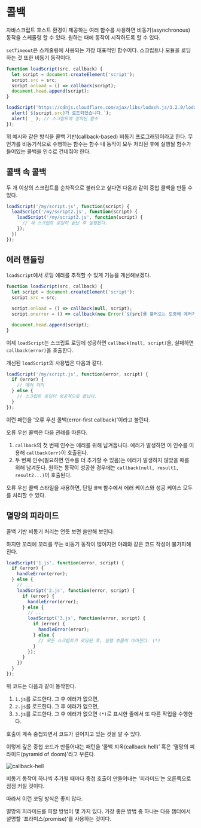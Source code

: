# 콜백
자바스크립트 호스트 환경이 제공하는 여러 함수를 사용하면 비동기(asynchronous) 동작을 스케줄링 할 수 있다. 원하는 때에 동작이 시작하도록 할 수 있다.

`setTimeout`은 스케줄링에 사용되는 가장 대표적인 함수이다. 스크립트나 모듈을 로딩하는 것 또한 비동기 동작이다.

```js
function loadScript(src, callback) {
  let script = document.createElement('script');
  script.src = src;
  script.onload = () => callback(script);
  document.head.append(script);
}

loadScript('https://cdnjs.cloudflare.com/ajax/libs/lodash.js/3.2.0/lodash.js', script => {
  alert(`${script.src}가 로드되었습니다.`);
  alert( _ ); // 스크립트에 정의된 함수
});
```
위 예시와 같은 방식을 콜백 기반(callback-based) 비동기 프로그래밍이라고 한다. 무언가를 비동기적으로 수행하는 함수는 함수 내 동작이 모두 처리된 후에 실행될 함수가 들어있는 콜백을 인수로 건네줘야 한다.

## 콜백 속 콜백
두 개 이상의 스크립트를 순차적으로 불러오고 싶다면 다음과 같이 중첩 콜백을 만들 수 있다.
```js
loadScript('/my/script.js', function(script) {
  loadScript('/my/script2.js', function(script) {
    loadScript('/my/script3.js', function(script) {
      // 세 스크립트 로딩이 끝난 후 실행된다.
    });
  })
});
```

## 에러 핸들링
`loadScript`에서 로딩 에러를 추적할 수 있게 기능을 개선해보겠다.
```js
function loadScript(src, callback) {
  let script = document.createElement('script');
  script.src = src;

  script.onload = () => callback(null, script);
  script.onerror = () => callback(new Error(`${src}를 불러오는 도중에 에러가 발생했다.`));

  document.head.append(script);
}
```
이제 `loadScript`는 스크립트 로딩에 성공하면 `callback(null, script)`을, 실패하면 `callback(error)`을 호출한다.

개선된 `loadScript`의 사용법은 다음과 같다.
```js
loadScript('/my/script.js', function(error, script) {
  if (error) {
    // 에러 처리
  } else {
    // 스크립트 로딩이 성공적으로 끝났다.
  }
});
```
이런 패턴을 '오류 우선 콜백(error-first callback)'이라고 불린다.

오류 우선 콜백은 다음 관례를 따른다.
1.  `callback`의 첫 번째 인수는 에러를 위해 남겨둡니다. 에러가 발생하면 이 인수를 이용해  `callback(err)`이 호출된다.
2.  두 번째 인수(필요하면 인수를 더 추가할 수 있음)는 에러가 발생하지 않았을 때를 위해 남겨둔다. 원하는 동작이 성공한 경우에는  `callback(null, result1, result2...)`이 호출된다.

오류 우선 콜백 스타일을 사용하면, 단일 `콜백` 함수에서 에러 케이스와 성공 케이스 모두를 처리할 수 있다.

## 멸망의 피라미드
콜백 기반 비동기 처리는 언뜻 보면 쓸만해 보인다.

하지만 꼬리에 꼬리를 무는 비동기 동작이 많아지면 아래와 같은 코드 작성이 불가피해진다.
```js
loadScript('1.js', function(error, script) {
  if (error) {
    handleError(error);
  } else {
    // ...
    loadScript('2.js', function(error, script) {
      if (error) {
        handleError(error);
      } else {
        // ...
        loadScript('3.js', function(error, script) {
          if (error) {
            handleError(error);
          } else {
            // 모든 스크립트가 로딩된 후, 실행 흐름이 이어진다. (*)
          }
        });
      }
    })
  }
});
```
위 코드는 다음과 같이 동작한다.
1.  `1.js`를 로드한다. 그 후 에러가 없으면,
2.  `2.js`를 로드한다. 그 후 에러가 없으면,
3.  `3.js`를 로드한다. 그 후 에러가 없으면  `(*)`로 표시한 줄에서 또 다른 작업을 수행한다.

호출이 계속 중첩되면서 코드가 깊어지고 있는 것을 알 수 있다.

이렇게 깊은 중첩 코드가 만들어내는 패턴을 ‘콜백 지옥(callback hell)’ 혹은 '멸망의 피라미드(pyramid of doom)'라고 부른다.

![callback-hell](https://user-images.githubusercontent.com/95019875/168006796-705271bb-962c-4e61-8f43-f6590cf7f7df.svg)

비동기 동작이 하나씩 추가될 때마다 중첩 호출이 만들어내는 '피라미드’는 오른쪽으로 점점 커질 것이다.

따라서 이런 코딩 방식은 좋지 않다.

멸망의 피라미드를 피할 방법이 몇 가지 있다. 가장 좋은 방법 중 하나는 다음 챕터에서 설명할 '프라미스(promise)'를 사용하는 것이다.
